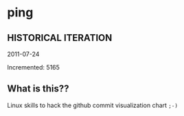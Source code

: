 # ping

## HISTORICAL ITERATION
2011-07-24

Incremented: 5165

## What is this?? 
Linux skills to hack the github commit visualization chart `;-)`
